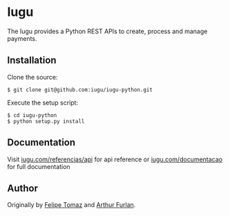# Iugu

The Iugu provides a Python REST APIs to create, process and manage payments.

## Installation

Clone the source:

    $ git clone git@github.com:iugu/iugu-python.git
    
Execute the setup script:

    $ cd iugu-python
    $ python setup.py install

## Documentation

Visit [iugu.com/referencias/api](http://iugu.com/referencias/api) for api reference or [iugu.com/documentacao](http://iugu.com/documentacao) for full documentation

## Author

Originally by [Felipe Tomaz](https://github.com/lspecian) and [Arthur Furlan](https://github.com/arthurfurlan).